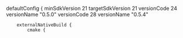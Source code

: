    defaultConfig {
        minSdkVersion    21
        targetSdkVersion 21
        versionCode 24
        versionName "0.5.0"
        versionCode 28
        versionName "0.5.4"

        externalNativeBuild {
            cmake {
